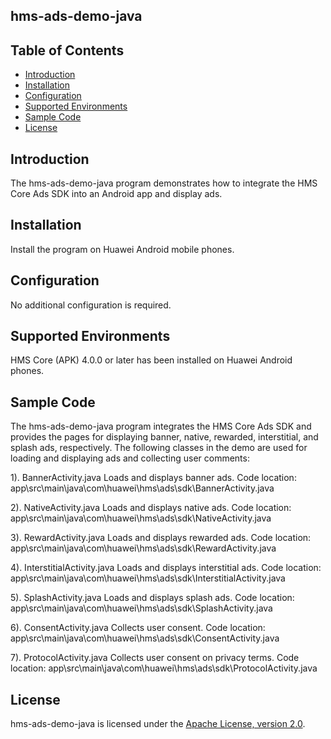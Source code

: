 ## hms-ads-demo-java


## Table of Contents

 * [Introduction](#introduction)
 * [Installation](#installation)
 * [Configuration ](#configuration)
 * [Supported Environments](#supported-environments)
 * [Sample Code](#sample-code)
 * [License](#license)
 
 
## Introduction
The hms-ads-demo-java program demonstrates how to integrate the HMS Core Ads SDK into an Android app and display ads.

## Installation
Install the program on Huawei Android mobile phones.

## Configuration 
No additional configuration is required.

## Supported Environments
HMS Core (APK) 4.0.0 or later has been installed on Huawei Android phones.

## Sample Code
The hms-ads-demo-java program integrates the HMS Core Ads SDK and provides the pages for displaying banner, native, rewarded, interstitial, and splash ads, respectively.
The following classes in the demo are used for loading and displaying ads and collecting user comments:

1). BannerActivity.java
Loads and displays banner ads.
Code location: app\src\main\java\com\huawei\hms\ads\sdk\BannerActivity.java
    
2). NativeActivity.java
Loads and displays native ads.
Code location: app\src\main\java\com\huawei\hms\ads\sdk\NativeActivity.java
    
3). RewardActivity.java
Loads and displays rewarded ads.
Code location: app\src\main\java\com\huawei\hms\ads\sdk\RewardActivity.java
	
4). InterstitialActivity.java
Loads and displays interstitial ads.
Code location: app\src\main\java\com\huawei\hms\ads\sdk\InterstitialActivity.java
	
5). SplashActivity.java
Loads and displays splash ads.
Code location: app\src\main\java\com\huawei\hms\ads\sdk\SplashActivity.java
	
6). ConsentActivity.java
Collects user consent.
Code location: app\src\main\java\com\huawei\hms\ads\sdk\ConsentActivity.java
    
7). ProtocolActivity.java
Collects user consent on privacy terms.
Code location: app\src\main\java\com\huawei\hms\ads\sdk\ProtocolActivity.java

##  License
hms-ads-demo-java is licensed under the [Apache License, version 2.0](http://www.apache.org/licenses/LICENSE-2.0).
